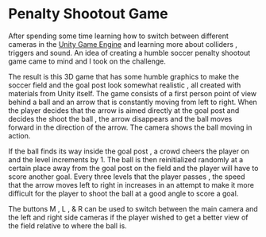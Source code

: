 # Penalty Shootout Game

After spending some time learning how to switch between different cameras in the [Unity Game Engine](https://unity.com/) and learning more about colliders , triggers and sound. An idea of creating a humble soccer penalty shootout game came to mind and I took on the challenge. 

The result is this 3D game that has some humble graphics to make the soccer field and the goal post look somewhat realistic , all created with materials from Unity itself. The game consists of a first person point of view behind a ball and an arrow that is constantly moving from left to right. When the player decides that the arrow is aimed directly at the goal post and decides the shoot the ball , the arrow disappears and the ball moves forward in the direction of the arrow. The camera shows the ball moving in action.

If the ball finds its way inside the goal post , a crowd cheers the player on and the level increments by 1. The ball is then reinitialized randomly at a certain place away from the goal post on the field and the player will have to score another goal. Every three levels that the player passes , the speed that the arrow moves left to right in increases in an attempt to make it more difficult for the player to shoot the ball at a good angle to score a goal. 


The buttons M , L , & R can be used to switch between the main camera  and the left and right side cameras if the player wished to get a better view of the field relative to where the ball is. 